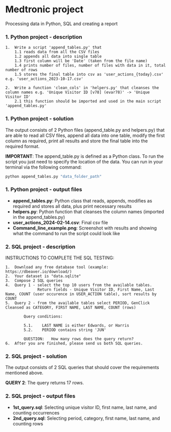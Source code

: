 # Medtronic project
Processing data in Python, SQL and creating a report

### 1. Python project - description

    1.	Write a script 'append_tables.py' that
    	1.1 reads data from all the CSV files
    	1.2 appends all data into single table
    	1.3 first column will be 'Date' (taken from the file name)
    	1.4 prints number of files, number of files with data in it, total number of rows
    	1.5 stores the final table into csv as 'user_actions_{today}.csv' e.g. 'user_actions_2023-10-17.csv'
    	
    2. 	Write a function 'clean_cols' in 'helpers.py' that cleanses the column names e.g. 'Unique Visitor ID [v78] (evar78)' -> 'Unique Visitor ID'
    	2.1 this function should be imported and used in the main script 'append_tables.py'


### 1. Python project - solution
The output consists of 2 Python files (append_table.py and helpers.py) that are able to read all CSV files, append all data into one table, modify the first column as required, print all results and store the final table into the required format.

**IMPORTANT**: The append_table.py is defined as a Python class. To run the script you just need to specify the location of the data. You can run in your terminal via the following command:
```python
python append_tables.py "data_folder_path"
```

### 1. Python project - output files
- **append_tables.py**: Python class that reads, appends, modifies as required and stores all data, plus print necessary results
- **helpers.py**: Python function that cleanses the column names (imported in the append_tables.py)
- **user_actions_2024-02-14.csv**: Final csv file 
- **Command_line_example.png**: Screenshot with results and showing what the command to run the script could look like

### 2. SQL project - description

INSTRUCTIONS TO COMPLETE THE SQL TESTING:

	1.	Download any free database tool (example: https://dbeaver.io/download/)
	2. 	Your dataset is "data.sqlite"
	3. 	Compose 2 SQL queries
	4.	Query 1 - select the top 10 users from the available tables. 
	              Return fields - Unique Visitor ID, First Name, Last Name, COUNT (user occurence in USER_ACTION table), sort results by COUNT
	5.  Query 2 - from the available tables select PERIOD, GenClick Cleansed as CATEGORY, FIRST NAME, LAST NAME, COUNT (rows)

			Query conditions:
		
			5.1.	LAST NAME is either Edwards, or Harris
			5.2.	PERIOD contains string 'JUN'
	
			QUESTION:	How many rows does the query return?
	6.	After you are finished, please send us both SQL queries.  

### 2. SQL project - solution
The output consists of 2 SQL queries that should cover the requirements mentioned above.

**QUERY 2**: The query returns 17 rows.

### 2. SQL project - output files
- **1st_query.sql**: Selecting unique visitor ID, first name, last name, and counting occurrences
- **2nd_query.sql**: Selecting period, category, first name, last name, and counting rows





